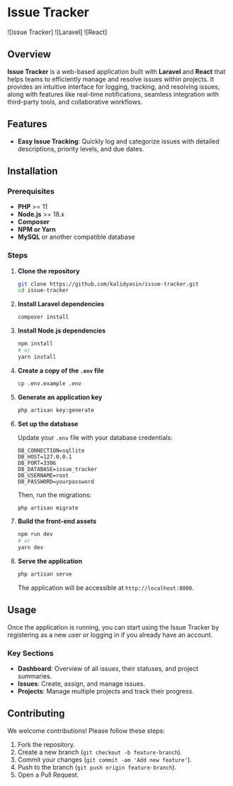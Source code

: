 # Issue Tracker 

![Issue Tracker]
![Laravel]
![React]


## Overview

**Issue Tracker** is a web-based application built with **Laravel** and **React** that helps teams to efficiently manage and resolve issues within projects. It provides an intuitive interface for logging, tracking, and resolving issues, along with features like real-time notifications, seamless integration with third-party tools, and collaborative workflows.

## Features

- **Easy Issue Tracking**: Quickly log and categorize issues with detailed descriptions, priority levels, and due dates.



## Installation

### Prerequisites

- **PHP** >= 11
- **Node.js** >= 18.x
- **Composer**
- **NPM or Yarn**
- **MySQL** or another compatible database

### Steps

1. **Clone the repository**

    ```bash
    git clone https://github.com/kalidyasin/issue-tracker.git
    cd issue-tracker
    ```

2. **Install Laravel dependencies**

    ```bash
    composer install
    ```

3. **Install Node.js dependencies**

    ```bash
    npm install
    # or
    yarn install
    ```

4. **Create a copy of the `.env` file**

    ```bash
    cp .env.example .env
    ```

5. **Generate an application key**

    ```bash
    php artisan key:generate
    ```

6. **Set up the database**

    Update your `.env` file with your database credentials:

    ```dotenv
    DB_CONNECTION=sqllite
    DB_HOST=127.0.0.1
    DB_PORT=3306
    DB_DATABASE=issue_tracker
    DB_USERNAME=root
    DB_PASSWORD=yourpassword
    ```

    Then, run the migrations:

    ```bash
    php artisan migrate
    ```

7. **Build the front-end assets**

    ```bash
    npm run dev
    # or
    yarn dev
    ```

8. **Serve the application**

    ```bash
    php artisan serve
    ```

    The application will be accessible at `http://localhost:8000`.

## Usage

Once the application is running, you can start using the Issue Tracker by registering as a new user or logging in if you already have an account.

### Key Sections

- **Dashboard**: Overview of all issues, their statuses, and project summaries.
- **Issues**: Create, assign, and manage issues.
- **Projects**: Manage multiple projects and track their progress.


## Contributing

We welcome contributions! Please follow these steps:

1. Fork the repository.
2. Create a new branch (`git checkout -b feature-branch`).
3. Commit your changes (`git commit -am 'Add new feature'`).
4. Push to the branch (`git push origin feature-branch`).
5. Open a Pull Request.



